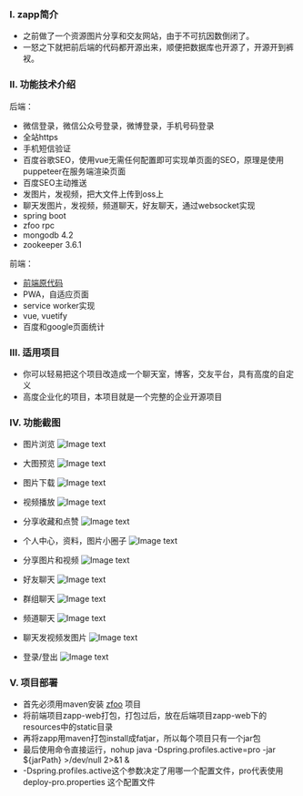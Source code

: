 ### Ⅰ. zapp简介

- 之前做了一个资源图片分享和交友网站，由于不可抗因数倒闭了。
- 一怒之下就把前后端的代码都开源出来，顺便把数据库也开源了，开源开到裤衩。

### Ⅱ. 功能技术介绍

后端：

- 微信登录，微信公众号登录，微博登录，手机号码登录
- 全站https
- 手机短信验证
- 百度谷歌SEO，使用vue无需任何配置即可实现单页面的SEO，原理是使用puppeteer在服务端渲染页面
- 百度SEO主动推送
- 发图片，发视频，把大文件上传到oss上
- 聊天发图片，发视频，频道聊天，好友聊天，通过websocket实现
- spring boot
- zfoo rpc
- mongodb 4.2
- zookeeper 3.6.1

前端：

- [前端原代码](https://github.com/zfoo-project/zapp-web)
- PWA，自适应页面
- service worker实现
- vue, vuetify
- 百度和google页面统计

### Ⅲ. 适用项目

- 你可以轻易把这个项目改造成一个聊天室，博客，交友平台，具有高度的自定义
- 高度企业化的项目，本项目就是一个完整的企业开源项目

### Ⅳ. 功能截图

- 图片浏览
  ![Image text](seo-puppeteer/img/home.png)

- 大图预览
  ![Image text](seo-puppeteer/img/home1.png)

- 图片下载
  ![Image text](seo-puppeteer/img/home2.png)

- 视频播放
  ![Image text](seo-puppeteer/img/home3.png)

- 分享收藏和点赞
  ![Image text](seo-puppeteer/img/home4.png)

- 个人中心，资料，图片小圈子
  ![Image text](seo-puppeteer/img/home5.png)

- 分享图片和视频
  ![Image text](seo-puppeteer/img/home6.png)

- 好友聊天
  ![Image text](seo-puppeteer/img/home7.png)

- 群组聊天
  ![Image text](seo-puppeteer/img/home8.png)

- 频道聊天
  ![Image text](seo-puppeteer/img/home9.png)

- 聊天发视频发图片
  ![Image text](seo-puppeteer/img/home10.png)

- 登录/登出
  ![Image text](seo-puppeteer/img/home11.png)

### Ⅴ. 项目部署

- 首先必须用maven安装 [zfoo](https://github.com/zfoo-project/zfoo) 项目
- 将前端项目zapp-web打包，打包过后，放在后端项目zapp-web下的resources中的static目录
- 再将zapp用maven打包install成fatjar，所以每个项目只有一个jar包
- 最后使用命令直接运行，nohup java -Dspring.profiles.active=pro -jar ${jarPath} >/dev/null 2>&1 &
- -Dspring.profiles.active这个参数决定了用哪一个配置文件，pro代表使用 deploy-pro.properties 这个配置文件